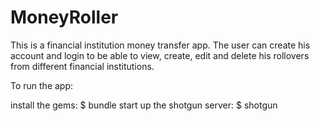 # MoneyRoller

This is a financial institution money transfer app. The user can create his account and login to be able to view, create, edit and delete his rollovers from different financial institutions.

To run the app:

install the gems: $ bundle
start up the shotgun server: $ shotgun
